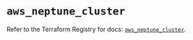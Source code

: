 # `aws_neptune_cluster`

Refer to the Terraform Registry for docs: [`aws_neptune_cluster`](https://registry.terraform.io/providers/hashicorp/aws/4.67.0/docs/resources/neptune_cluster).
